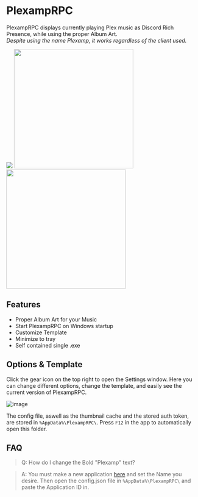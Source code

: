 # PlexampRPC
PlexampRPC displays currently playing Plex music as Discord Rich Presence, while using the proper Album Art.<br/> *Despite using the name Plexamp, it works regardless of the client used.*

<p float="left">
<img src="https://i.imgur.com/kFAu8t9.png" />
<img src="https://i.imgur.com/2syfqbT.png" height="313" />
<img src="https://i.imgur.com/decQuxm.png" height="313" />
</p>

## Features
- Proper Album Art for your Music
- Start PlexampRPC on Windows startup
- Customize Template
- Minimize to tray
- Self contained single .exe

## Options & Template
Click the gear icon on the top right to open the Settings window. Here you can change different options, change the template, and easily see the current version of PlexampRPC.

![image](https://user-images.githubusercontent.com/13797470/235368406-df0c2ec7-39ac-40fb-970a-33936cbaf2bb.png)

The config file, aswell as the thumbnail cache and the stored auth token, are stored in `%AppData%\PlexampRPC\`. Press `F12` in the app to automatically open this folder.

## FAQ
> Q: How do I change the Bold "Plexamp" text?

> A: You must make a new application [here](https://discord.com/developers/applications) and set the Name you desire. Then open the config.json file in `%AppData%\PlexampRPC\` and paste the Application ID in.

